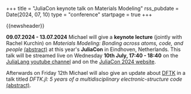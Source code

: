 +++
title       = "JuliaCon keynote talk on Materials Modeling"
rss_pubdate = Date(2024, 07, 10)
type        = "conference"
startpage   = true
+++

{{newsheader}}

**09.07.2024 - 13.07.2024**
Michael will give a **keynote lecture** (jointly with Rachel Kurchin) on
*Materials Modeling: Bonding across atoms, code, and people* [(abstract)](https://pretalx.com/juliacon2024/talk/RDGSFV/)
at this year's **JuliaCon** in Eindhoven, Netherlands.
This talk will be streamed live on Wednesday **10th July, 17:40 - 18:40** on the
[JuliaLang youtube channel](https://www.youtube.com/channel/UC9IuUwwE2xdjQUT_LMLONoA)
and on the [JuliaCon 2024 website](https://juliacon.org/2024/).

Afterwards on Friday 12th Michael will also give an update about [DFTK](https://dftk.org)
in a talk titled *DFTK.jl: 5 years of a multidisciplinary electronic-structure code*
[(abstract)](https://pretalx.com/juliacon2024/talk/WRQE3H/).
